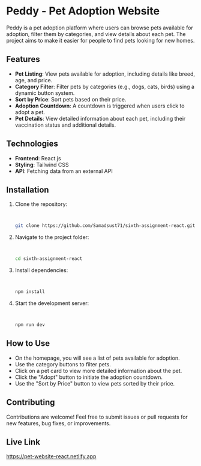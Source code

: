 # Peddy - Pet Adoption Website

Peddy is a pet adoption platform where users can browse pets available for adoption, filter them by categories, and view details about each pet. The project aims to make it easier for people to find pets looking for new homes.

## Features

- **Pet Listing**: View pets available for adoption, including details like breed, age, and price.
- **Category Filter**: Filter pets by categories (e.g., dogs, cats, birds) using a dynamic button system.
- **Sort by Price**: Sort pets based on their price.
- **Adoption Countdown**: A countdown is triggered when users click to adopt a pet.
- **Pet Details**: View detailed information about each pet, including their vaccination status and additional details.

## Technologies

- **Frontend**: React.js
- **Styling**: Tailwind CSS
- **API**: Fetching data from an external API

## Installation

1. Clone the repository:

   ```bash


   git clone https://github.com/Samadsust71/sixth-assignment-react.git

   ```

2. Navigate to the project folder:

   ```bash


   cd sixth-assignment-react

   ```

3. Install dependencies:

   ```bash


   npm install

   ```

4. Start the development server:

   ```bash


   npm run dev

   ```

## How to Use

- On the homepage, you will see a list of pets available for adoption.
- Use the category buttons to filter pets.
- Click on a pet card to view more detailed information about the pet.
- Click the "Adopt" button to initiate the adoption countdown.
- Use the "Sort by Price" button to view pets sorted by their price.

## Contributing

Contributions are welcome! Feel free to submit issues or pull requests for new features, bug fixes, or improvements.

## Live Link 

https://pet-website-react.netlify.app
